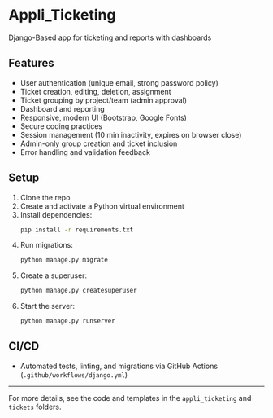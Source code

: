 # Appli_Ticketing

Django-Based app for ticketing and reports with dashboards

## Features
- User authentication (unique email, strong password policy)
- Ticket creation, editing, deletion, assignment
- Ticket grouping by project/team (admin approval)
- Dashboard and reporting
- Responsive, modern UI (Bootstrap, Google Fonts)
- Secure coding practices
- Session management (10 min inactivity, expires on browser close)
- Admin-only group creation and ticket inclusion
- Error handling and validation feedback

## Setup
1. Clone the repo
2. Create and activate a Python virtual environment
3. Install dependencies:
   ```bash
   pip install -r requirements.txt
   ```
4. Run migrations:
   ```bash
   python manage.py migrate
   ```
5. Create a superuser:
   ```bash
   python manage.py createsuperuser
   ```
6. Start the server:
   ```bash
   python manage.py runserver
   ```

## CI/CD
- Automated tests, linting, and migrations via GitHub Actions (`.github/workflows/django.yml`)

---

For more details, see the code and templates in the `appli_ticketing` and `tickets` folders.
